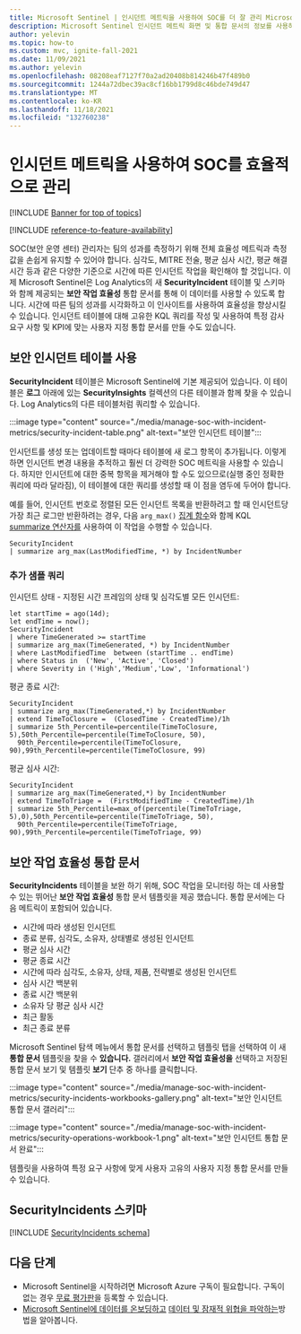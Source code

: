 ```yaml
---
title: Microsoft Sentinel | 인시던트 메트릭을 사용하여 SOC를 더 잘 관리 Microsoft Docs
description: Microsoft Sentinel 인시던트 메트릭 화면 및 통합 문서의 정보를 사용하여 SOC(보안 운영 센터)를 관리할 수 있습니다.
author: yelevin
ms.topic: how-to
ms.custom: mvc, ignite-fall-2021
ms.date: 11/09/2021
ms.author: yelevin
ms.openlocfilehash: 08208eaf7127f70a2ad20408b814246b47f489b0
ms.sourcegitcommit: 1244a72dbec39ac8cf16bb1799d8c46bde749d47
ms.translationtype: MT
ms.contentlocale: ko-KR
ms.lasthandoff: 11/18/2021
ms.locfileid: "132760238"
---
```

# <a name="manage-your-soc-better-with-incident-metrics"></a>인시던트 메트릭을 사용하여 SOC를 효율적으로 관리

[!INCLUDE [Banner for top of topics](./includes/banner.md)]

[!INCLUDE [reference-to-feature-availability](includes/reference-to-feature-availability.md)]

SOC(보안 운영 센터) 관리자는 팀의 성과를 측정하기 위해 전체 효율성 메트릭과 측정값을 손쉽게 유지할 수 있어야 합니다. 심각도, MITRE 전술, 평균 심사 시간, 평균 해결 시간 등과 같은 다양한 기준으로 시간에 따른 인시던트 작업을 확인해야 할 것입니다. 이제 Microsoft Sentinel은 Log Analytics의 새 **SecurityIncident** 테이블 및 스키마와 함께 제공되는 **보안 작업 효율성** 통합 문서를 통해 이 데이터를 사용할 수 있도록 합니다. 시간에 따른 팀의 성과를 시각화하고 이 인사이트를 사용하여 효율성을 향상시킬 수 있습니다. 인시던트 테이블에 대해 고유한 KQL 쿼리를 작성 및 사용하여 특정 감사 요구 사항 및 KPI에 맞는 사용자 지정 통합 문서를 만들 수도 있습니다.

## <a name="use-the-security-incidents-table"></a>보안 인시던트 테이블 사용

**SecurityIncident** 테이블은 Microsoft Sentinel에 기본 제공되어 있습니다. 이 테이블은 **로그** 아래에 있는 **SecurityInsights** 컬렉션의 다른 테이블과 함께 찾을 수 있습니다. Log Analytics의 다른 테이블처럼 쿼리할 수 있습니다.

:::image type="content" source="./media/manage-soc-with-incident-metrics/security-incident-table.png" alt-text="보안 인시던트 테이블":::

인시던트를 생성 또는 업데이트할 때마다 테이블에 새 로그 항목이 추가됩니다. 이렇게 하면 인시던트 변경 내용을 추적하고 훨씬 더 강력한 SOC 메트릭을 사용할 수 있습니다. 하지만 인시던트에 대한 중복 항목을 제거해야 할 수도 있으므로(실행 중인 정확한 쿼리에 따라 달라짐), 이 테이블에 대한 쿼리를 생성할 때 이 점을 염두에 두어야 합니다. 

예를 들어, 인시던트 번호로 정렬된 모든 인시던트 목록을 반환하려고 할 때 인시던트당 가장 최근 로그만 반환하려는 경우, 다음 `arg_max()` [집계 함수](/azure/data-explorer/kusto/query/arg-max-aggfunction)와 함께 KQL [summarize 연산자를](/azure/data-explorer/kusto/query/summarizeoperator) 사용하여 이 작업을 수행할 수 있습니다.

```Kusto
SecurityIncident
| summarize arg_max(LastModifiedTime, *) by IncidentNumber
```
### <a name="more-sample-queries"></a>추가 샘플 쿼리

인시던트 상태 - 지정된 시간 프레임의 상태 및 심각도별 모든 인시던트:

```Kusto
let startTime = ago(14d);
let endTime = now();
SecurityIncident
| where TimeGenerated >= startTime
| summarize arg_max(TimeGenerated, *) by IncidentNumber
| where LastModifiedTime  between (startTime .. endTime)
| where Status in  ('New', 'Active', 'Closed')
| where Severity in ('High','Medium','Low', 'Informational')
```

평균 종료 시간:
```Kusto
SecurityIncident
| summarize arg_max(TimeGenerated,*) by IncidentNumber 
| extend TimeToClosure =  (ClosedTime - CreatedTime)/1h
| summarize 5th_Percentile=percentile(TimeToClosure, 5),50th_Percentile=percentile(TimeToClosure, 50), 
  90th_Percentile=percentile(TimeToClosure, 90),99th_Percentile=percentile(TimeToClosure, 99)
```

평균 심사 시간:
```Kusto
SecurityIncident
| summarize arg_max(TimeGenerated,*) by IncidentNumber 
| extend TimeToTriage =  (FirstModifiedTime - CreatedTime)/1h
| summarize 5th_Percentile=max_of(percentile(TimeToTriage, 5),0),50th_Percentile=percentile(TimeToTriage, 50), 
  90th_Percentile=percentile(TimeToTriage, 90),99th_Percentile=percentile(TimeToTriage, 99) 
```

## <a name="security-operations-efficiency-workbook"></a>보안 작업 효율성 통합 문서

**SecurityIncidents** 테이블을 보완 하기 위해, SOC 작업을 모니터링 하는 데 사용할 수 있는 뛰어난 **보안 작업 효율성** 통합 문서 템플릿을 제공 했습니다. 통합 문서에는 다음 메트릭이 포함되어 있습니다. 
- 시간에 따라 생성된 인시던트 
- 종료 분류, 심각도, 소유자, 상태별로 생성된 인시던트 
- 평균 심사 시간 
- 평균 종료 시간 
- 시간에 따라 심각도, 소유자, 상태, 제품, 전략별로 생성된 인시던트 
- 심사 시간 백분위 
- 종료 시간 백분위 
- 소유자 당 평균 심사 시간 
- 최근 활동 
- 최근 종료 분류  

Microsoft Sentinel 탐색 메뉴에서 통합 문서를 선택하고 템플릿 탭을 선택하여 이 새 **통합 문서** 템플릿을 찾을 수 **있습니다.** 갤러리에서 **보안 작업 효율성을** 선택하고 저장된 통합 문서 보기 및 템플릿 **보기** 단추 중 하나를 클릭합니다. 

:::image type="content" source="./media/manage-soc-with-incident-metrics/security-incidents-workbooks-gallery.png" alt-text="보안 인시던트 통합 문서 갤러리":::

:::image type="content" source="./media/manage-soc-with-incident-metrics/security-operations-workbook-1.png" alt-text="보안 인시던트 통합 문서 완료":::

템플릿을 사용하여 특정 요구 사항에 맞게 사용자 고유의 사용자 지정 통합 문서를 만들 수 있습니다.

## <a name="securityincidents-schema"></a>SecurityIncidents 스키마

[!INCLUDE [SecurityIncidents schema](../../includes/sentinel-schema-security-incident.md)]

## <a name="next-steps"></a>다음 단계

- Microsoft Sentinel을 시작하려면 Microsoft Azure 구독이 필요합니다. 구독이 없는 경우 [무료 평가판](https://azure.microsoft.com/free/)을 등록할 수 있습니다.
- [Microsoft Sentinel에 데이터를 온보딩하고](quickstart-onboard.md) [데이터 및 잠재적 위협을 파악하는](get-visibility.md)방법을 알아봅니다.
